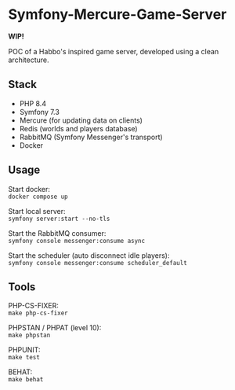 # Symfony-Mercure-Game-Server

**WIP!**

POC of a Habbo's inspired game server, developed using a clean architecture.

## Stack

- PHP 8.4
- Symfony 7.3
- Mercure (for updating data on clients)
- Redis (worlds and players database)
- RabbitMQ (Symfony Messenger's transport)
- Docker

## Usage

Start docker:<br>
`docker compose up`

Start local server:<br>
`symfony server:start --no-tls`

Start the RabbitMQ consumer:<br>
`symfony console messenger:consume async`

Start the scheduler (auto disconnect idle players):<br>
`symfony console messenger:consume scheduler_default`

## Tools

PHP-CS-FIXER:<br>
`make php-cs-fixer`

PHPSTAN / PHPAT (level 10):<br>
`make phpstan`

PHPUNIT:<br>
`make test`

BEHAT:<br>
`make behat`

